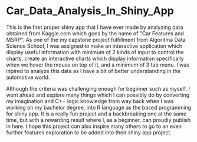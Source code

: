 # Car_Data_Analysis_In_Shiny_App
This is the first proper shiny app that I have ever made by analyzing data obtained from Kaggle.com which goes by the name of "Car Features and MSRP". As one of the my capstone project fulfillment from Algoritma Data Science School, I was assigned to make an interactive application which display useful information with minimum of 2 kinds of input to control the charts, create an interactive charts which display information specifically when we hover the mouse on top of it, and a minimum of 3 tab menu. I was inpired to analyze this data as I have a bit of better understanding in the automotive world. 

Although the criteria was challenging enough for beginner such as myself, I went ahead and explore many things which I can possibly do by converting my imagination and C++ logic knowledge from way back when I was working on my bachelor degree, into R language as the based programming for shiny app. It is a really fun project and a backbreaking one at the same time, but with a rewarding result where I, as a beginner, can proudly publish in here. I hope this project can also inspire many others to go to an even further features exploration to be added into their shiny app project.
